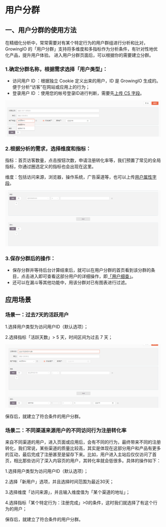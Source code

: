 # 用户分群

## 一、用户分群的使用方法

在精细化分析中，常常需要对有某个特定行为的用户群组进行分析和比对，GrowingIO 的「用户分群」支持将多维度和多指标作为分析条件，有针对性地优化产品，提升用户体验。 进入用户分群页面后，可以根据你的需要建立分群。   


### 1.确定分群名称，根据需求选择「用户类型」：

* 访问用户 ID ：根据独立 Cookie 定义出来的用户，ID 是 GrowingIO 生成的。便于分析“访客”在网站或应用上的行为； 
* 登录用户 ID ：使用您的帐号登录ID进行判断，需要先[上传 CS 字段](../sdk-ji-cheng/sdk-1.x-wen-dang/shu-xing-shu-ju-cs-shang-chuan-pei-zhi-zhi-nan/)。

![](../.gitbook/assets/1%20%281%29.png)

### 2.根据分析的需求，选择维度和指标：

指标：首页访客数量，点击按钮次数，申请注册转化率等，我们预置了常见的全局指标，你通过圈选定义的指标也会出现在这里。

维度：包括访问来源，浏览器，操作系统，广告渠道等，也可以上传[用户属性字段](../sdk-ji-cheng/sdk-1.x-wen-dang/shu-xing-shu-ju-cs-shang-chuan-pei-zhi-zhi-nan/shu-xing-shu-ju-jian-jie.md)。

![](../.gitbook/assets/2%20%286%29.png)

### 3.保存分群后的操作：

* 保存分群并等待后台计算结束后，就可以在用户分群的首页看到该分群的条目，点击进入即可查看这部分用户的详细操作，即[「用户细查」](yong-hu-xi-cha.md)。
* 还可以在漏斗等其他功能中，用该分群对已有图表进行过滤。

## 应用场景

### 场景一：过去7天的活跃用户

1.选择用户类型为访问用户ID（默认选项）；

2.选择指标「活跃天数」&gt; 5 天，时间区间为过去 7 天；

![](../.gitbook/assets/3%20%285%29.png)

保存后，就建立了符合条件的用户分群。

### 场景二：不同渠道来源用户的不同访问行为注册转化率

来自不同渠道的用户，进入页面或应用后，会有不同的行为，最终带来不同的注册转化，我们常说，某些渠道的质量比较高，其实是体现在这部分用户和产品有更多的互动，最后完成了注册甚至是留存下来。比如，用户进入主站后仅仅访问了首页，相比那些访问了深入内容页的用户，其转化率就会低很多。具体的操作如下：

1.选择用户类型为访问用户ID（默认选项）；

2.选择「新用户」选项，并且选择时间范围为最近30天；

3.选择维度「访问来源」，并且输入维度值为「某个渠道的地址」；

4.选择指标「某个特定行为：注册完成」&gt;0的条件，这时我们就选择了有这个行为的用户；

保存后，就建立了符合条件的用户分群。

